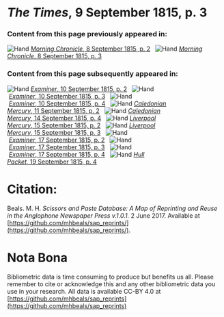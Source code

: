 # *The Times*, 9 September 1815, p. 3  
  
### Content from this page previously appeared in:  
![Hand](http://scissorsandpaste.net/wp-content/uploads/2017/06/smallhandpointer.png) [*Morning Chronicle*, 8 September 1815, p. 2](https://mhbeals.github.io/sap_html/Morning-Chronicle/Morning-Chronicle-8-September-1815-p-2)  
![Hand](http://scissorsandpaste.net/wp-content/uploads/2017/06/smallhandpointer.png) [*Morning Chronicle*, 8 September 1815, p. 3](https://mhbeals.github.io/sap_html/Morning-Chronicle/Morning-Chronicle-8-September-1815-p-3)  
  
### Content from this page subsequently appeared in:  
![Hand](http://scissorsandpaste.net/wp-content/uploads/2017/06/smallhandpointer.png) [*Examiner*, 10 September 1815, p. 2](https://mhbeals.github.io/sap_html/Examiner/Examiner-10-September-1815-p-2)  
![Hand](http://scissorsandpaste.net/wp-content/uploads/2017/06/smallhandpointer.png) [*Examiner*, 10 September 1815, p. 3](https://mhbeals.github.io/sap_html/Examiner/Examiner-10-September-1815-p-3)  
![Hand](http://scissorsandpaste.net/wp-content/uploads/2017/06/smallhandpointer.png) [*Examiner*, 10 September 1815, p. 4](https://mhbeals.github.io/sap_html/Examiner/Examiner-10-September-1815-p-4)  
![Hand](http://scissorsandpaste.net/wp-content/uploads/2017/06/smallhandpointer.png) [*Caledonian Mercury*, 11 September 1815, p. 2](https://mhbeals.github.io/sap_html/Caledonian-Mercury/Caledonian-Mercury-11-September-1815-p-2)  
![Hand](http://scissorsandpaste.net/wp-content/uploads/2017/06/smallhandpointer.png) [*Caledonian Mercury*, 14 September 1815, p. 4](https://mhbeals.github.io/sap_html/Caledonian-Mercury/Caledonian-Mercury-14-September-1815-p-4)  
![Hand](http://scissorsandpaste.net/wp-content/uploads/2017/06/smallhandpointer.png) [*Liverpool Mercury*, 15 September 1815, p. 2](https://mhbeals.github.io/sap_html/Liverpool-Mercury/Liverpool-Mercury-15-September-1815-p-2)  
![Hand](http://scissorsandpaste.net/wp-content/uploads/2017/06/smallhandpointer.png) [*Liverpool Mercury*, 15 September 1815, p. 3](https://mhbeals.github.io/sap_html/Liverpool-Mercury/Liverpool-Mercury-15-September-1815-p-3)  
![Hand](http://scissorsandpaste.net/wp-content/uploads/2017/06/smallhandpointer.png) [*Examiner*, 17 September 1815, p. 2](https://mhbeals.github.io/sap_html/Examiner/Examiner-17-September-1815-p-2)  
![Hand](http://scissorsandpaste.net/wp-content/uploads/2017/06/smallhandpointer.png) [*Examiner*, 17 September 1815, p. 3](https://mhbeals.github.io/sap_html/Examiner/Examiner-17-September-1815-p-3)  
![Hand](http://scissorsandpaste.net/wp-content/uploads/2017/06/smallhandpointer.png) [*Examiner*, 17 September 1815, p. 4](https://mhbeals.github.io/sap_html/Examiner/Examiner-17-September-1815-p-4)  
![Hand](http://scissorsandpaste.net/wp-content/uploads/2017/06/smallhandpointer.png) [*Hull Packet*, 19 September 1815, p. 4](https://mhbeals.github.io/sap_html/Hull-Packet/Hull-Packet-19-September-1815-p-4)  


# Citation: 

Beals. M. H. *Scissors and Paste Database: A Map of Reprinting and Reuse in the Anglophone Newspaper Press v.1.0.1.* 2 June 2017. Available at [https://github.com/mhbeals/sap_reprints/](https://github.com/mhbeals/sap_reprints/). 

# Nota Bona

Bibliometric data is time consuming to produce but benefits us all. Please remember to cite or acknowledge this and any other bibliometric data you use in your research. All data is available CC-BY 4.0 at [https://github.com/mhbeals/sap_reprints](https://github.com/mhbeals/sap_reprints)